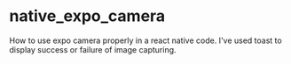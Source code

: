 # native_expo_camera
How to use expo camera properly in a react native code. I've used toast to display success or failure of image capturing.
